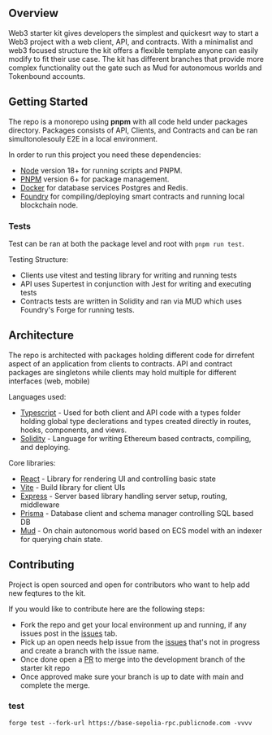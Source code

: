 ## Overview

Web3 starter kit gives developers the simplest and quickesrt way to start a Web3 project with a web client, API, and contracts. With a minimalist and web3 focused structure the kit offers a flexible template anyone can easily modify to fit their use case. The kit has different branches that provide more complex functionality out the gate such as Mud for autonomous worlds and Tokenbound accounts.

## Getting Started 

The repo is a monorepo using **pnpm** with all code held under packages directory.
Packages consists of API, Clients, and Contracts and can be ran simultonolesouly E2E in a local environment.

In order to run this project you need these dependencies:

- [Node](https://nodejs.org/en/download/current) version 18+ for running scripts and PNPM.
- [PNPM](https://pnpm.io/installation) version 6+ for package management.
- [Docker](https://docs.docker.com/get-docker) for database services Postgres and Redis.
- [Foundry](https://book.getfoundry.sh/getting-started/installation) for compiling/deploying smart contracts and running local blockchain node.

### Tests

Test can be ran at both the package level and root with `pnpm run test`.

Testing Structure:

- Clients use vitest and testing library for writing and running tests
- API uses Supertest in conjunction with Jest for writing and executing tests
- Contracts tests are written in Solidity and ran via MUD which uses Foundry's Forge for running tests.

## Architecture

The repo is architected with packages holding different code for dirrefent aspect of an application from clients to contracts. API and contract packages are singletons while clients may hold multiple for different interfaces (web, mobile) 

Languages used:

- [Typescript](https://www.typescriptlang.org/download) - Used for both client and API code with a types folder holding global type declerations and types created directly in routes, hooks, components, and views.
- [Solidity](https://docs.soliditylang.org/en/latest/installing-solidity.html#npm-node-js) - Language for writing Ethereum based contracts, compiling, and deploying. 

Core libraries:

- [React](https://react.dev) - Library for rendering UI and controlling basic state 
- [Vite](https://vitejs.dev) - Build library for client UIs
- [Express](https://expressjs.com) - Server based library handling server setup, routing, middleware
- [Prisma](https://www.prisma.io) - Database client and schema manager controlling SQL based DB
- [Mud](https://mud.dev) - On chain autonomous world based on ECS model with an indexer for querying chain state.

## Contributing

Project is open sourced and open for contributors who want to help add new feqtures to the kit.

If you would like to contribute here are the following steps:

- Fork the repo and get your local environment up and running, if any issues post in the [issues](https://github.com/Oba-One/web3-starter-kit/issues) tab.
- Pick up an open needs help issue from the [issues](https://github.com/Oba-One/web3-starter-kit/issues) that's not in progress and create a branch with the issue name.
- Once done open a [PR]([https://github.com/wefa-labs/wefa/pulls](https://github.com/Oba-One/web3-starter-kit/pulls)) to merge into the development branch of the starter kit repo
- Once approved make sure your branch is up to date with main and complete the merge.


### test

```forge test --fork-url https://base-sepolia-rpc.publicnode.com -vvvv```
